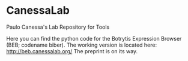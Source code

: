 # CanessaLab
Paulo Canessa's Lab Repository for Tools

Here you can find the python code for the Botrytis Expression Browser (BEB; codename biber).
The working version is located here: http://beb.canessalab.org/
The preprint is on its way.
